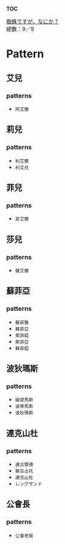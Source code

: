 __TOC__

[蜘蛛ですが、なにか？](https://github.com/bluelovers/node-novel/blob/master/lib/locales/%E8%9C%98%E8%9B%9B%E3%81%A7%E3%81%99%E3%81%8C%E3%80%81%E3%81%AA%E3%81%AB%E3%81%8B%EF%BC%9F.ts)  
總數：9／9

# Pattern

## 艾兒

### patterns

- `阿艾爾`

## 莉兒

### patterns

- `利艾爾`
- `利艾兒`

## 菲兒

### patterns

- `菲艾爾`

## 莎兒

### patterns

- `薩艾爾`

## 蘇菲亞

### patterns

- `蘇菲雅`
- `蘇菲亞`
- `索菲婭`
- `索菲亞`
- `蘇菲婭`

## 波狄瑪斯

### patterns

- `破提馬斯`
- `波蒂馬斯`
- `波狄瑪斯`

## 連克山杜

### patterns

- `連古贊德`
- `聯古占托`
- `連克山杜`
- `レングザンド`

## 公會長

### patterns

- `公會老板`


